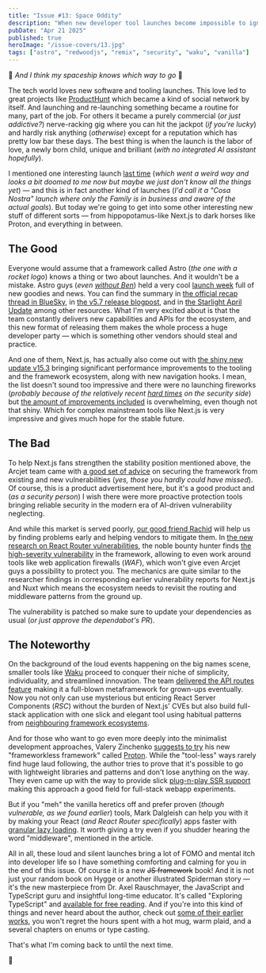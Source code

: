 ```yaml
---
title: "Issue #13: Space Oddity"
description: "When new developer tool launches become impossible to ignore."
pubDate: "Apr 21 2025"
published: true
heroImage: "/issue-covers/13.jpg"
tags: ["astro", "redwoodjs", "remix", "security", "waku", "vanilla"]
---
```


🎵 _And I think my spaceship knows which way to go_ 🎵

The tech world loves new software and tooling launches. This love led to great projects like [ProductHunt](http://producthunt.com) which became a kind of social network by itself. And launching and re-launching something became a routine for many, part of the job. For others it became a purely commercial (_or just addictive?_) nerve-racking gig where you can hit the jackpot (_if you're lucky_) and hardly risk anything (_otherwise_) except for a reputation which has pretty low bar these days. The best thing is when the launch is the labor of love, a newly born child, unique and brilliant (_with no integrated AI assistant hopefully_).

I mentioned one interesting launch [last time](<https://metaframe.works/archive/12/#:~:text=The%20RedwoodJS%20team%20had%20come%20with%20a%20huge%20(and%20unexpected)%20split.>) (_which went a weird way and looks a bit doomed to me now but maybe we just don't know all the things yet_) — and this is in fact another kind of launches (_I'd call it a "Cosa Nostra" launch where only the Family is in business and aware of the actual goals_). But today we're going to get into some other interesting new stuff of different sorts — from hippopotamus-like Next.js to dark horses like Proton, and everything in between.

## The Good

Everyone would assume that a framework called Astro (_the one with a rocket logo_) knows a thing or two about launches. And it wouldn't be a mistake. Astro guys (_even [without Ben](https://metaframe.works/archive/12/#:~:text=abandoned%20by%20its%20aficionado%20Ben%20Holmes%20in%20favor%20of%20some%20boring%20terminal%20app%20gig)_) held a very cool [launch week](https://bsky.app/profile/astro.build/post/3lmrofjk6l226) full of new goodies and news. You can find the summary in [the official recap thread in BlueSky](https://bsky.app/profile/astro.build/post/3ln4pjrnrm22c), in [the v5.7 release blogpost](https://astro.build/blog/astro-570/), and in [the Starlight April Update](https://astro.build/blog/starlight-034/) among other resources. What I'm very excited about is that the team constantly delivers new capabilities and APIs for the ecosystem, and this new format of releasing them makes the whole process a huge developer party — which is something other vendors should steal and practice.

And one of them, Next.js, has actually also come out with [the shiny new update v15.3](https://nextjs.org/blog/next-15-3) bringing significant performance improvements to the tooling and the framework ecosystem, along with new navigation hooks. I mean, the list doesn't sound too impressive and there were no launching fireworks (_probably because of the relatively recent [hard times](https://metaframe.works/archive/11/#:~:text=The%20previous%20metaframework%20week%20was%20marked%20by%20a%20huge%20scandal%20around%20the%20middleware%20security%20vulnerability%20in%20Next.js.) on the security side_) but [the amount of improvements included](https://github.com/vercel/next.js/releases/tag/v15.3.0) is overwhelming, even though not that shiny. Which for complex mainstream tools like Next.js is very impressive and gives much hope for the stable future.

## The Bad

To help Next.js fans strengthen the stability position mentioned above, the Arcjet team came with [a good set of advice](https://blog.arcjet.com/next-js-middleware-bypasses-how-to-tell-if-you-were-affected/) on securing the framework from existing and new vulnerabilities (_yes, those you hardly could have missed_). Of course, this is a product advertisement here, but it's a good product and (_as a security person_) I wish there were more proactive protection tools bringing reliable security in the modern era of AI-driven vulnerability neglecting.

And while this market is served poorly, [our good friend Rachid](https://metaframe.works/archive/11/#:~:text=the%20persona%20of%20the%20guy%20who%20spotted%20the%20vulnerability) will help us by finding problems early and helping vendors to mitigate them. In [the new research on React Router vulnerabilities](https://zhero-web-sec.github.io/research-and-things/react-router-and-the-remixed-path), the noble bounty hunter finds [the high-severity vulnerability](https://github.com/remix-run/react-router/security/advisories/GHSA-4q56-crqp-v477) in the framework, allowing to even work around tools like web application firewalls (_WAF_), which won't give even Arcjet guys a possibility to protect you. The mechanics are quite similar to the researcher findings in corresponding earlier vulnerability reports for Next.js and Nuxt which means the ecosystem needs to revisit the routing and middleware patterns from the ground up.

The vulnerability is patched so make sure to update your dependencies as usual (_or just approve the dependabot's PR_).

## The Noteworthy

On the background of the loud events happening on the big names scene, smaller tools like [Waku](https://waku.gg) proceed to conquer their niche of simplicity, individuality, and streamlined innovation. The team [delivered the API routes feature](https://waku.gg/blog/api-routes) making it a full-blown metaframework for grown-ups eventually. Now you not only can use mysterious but enticing React Server Components (_RSC_) without the burden of Next.js' CVEs but also build full-stack application with one slick and elegant tool using habitual patterns from [neighbouring framework ecosystems](https://metaframe.works/comparison/).

And for those who want to go even more deeply into the minimalist development approaches, Valery Zinchenko
[suggests to try](https://dev.to/framemuse/framework-less-framework-11i3) his new "frameworkless framework" called [Proton](https://github.com/denshya/proton). While the "tool-less" ways rarely find huge laud following, the author tries to prove that it's possible to go with lightweight libraries and patterns and don't lose anything on the way. They even came up with the way to provide slick [plug-n-play SSR support](https://dev.to/framemuse/proton-pluggable-ssr-dom-or-how-i-implemented-better-ssr-from-scratch-4hl8) making this approach a good field for full-stack webapp experiments.

But if you "meh" the vanilla heretics off and prefer proven (_though vulnerable, as we found earlier_) tools, Mark Dalgleish can help you with it by making your React (_and React Router specifically_) apps faster with [granular lazy loading](https://remix.run/blog/faster-lazy-loading). It worth giving a try even if you shudder hearing the word "middleware", mentioned in the article.

All in all, these loud and silent launches bring a lot of FOMO and mental itch into developer life so I have something comforting and calming for you in the end of this issue. Of course it is a new ~~JS framework~~ book! And it is not just your random book on Hygge or another illustrated Spiderman story — it's the new masterpiece from Dr. Axel Rauschmayer, the JavaScript and TypeScript guru and insightful long-time educator. It's called "Exploring TypeScript" and [available for free reading](https://bsky.app/profile/dr-axel.de/post/3lmi4ppbcqs2y). And if you're into this kind of things and never heard about the author, check out [some of their earlier works](https://exploringjs.com), you won't regret the hours spent with a hot mug, warm plaid, and a several chapters on enums or type casting.

That's what I'm coming back to until the next time.

👋
